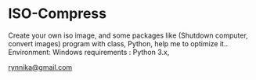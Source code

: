# ISO-Compress
Create your own iso image, and some packages like (Shutdown computer, convert images)
program with class, Python,
help me to optimize it..
Environment: Windows
requirements : Python 3.x,

rynnika@gmail.com

